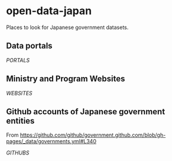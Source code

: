 # open-data-japan
Places to look for Japanese government datasets.

## Data portals

$PORTALS$

## Ministry and Program Websites

$WEBSITES$


## Github accounts of Japanese government entities
From https://github.com/github/government.github.com/blob/gh-pages/_data/governments.yml#L340

$GITHUBS$

<!-- Eventually I want to check these using https://docs.github.com/en/rest/guides/getting-started-with-the-rest-api -->
